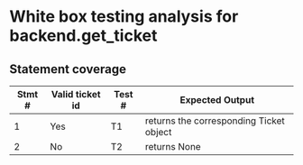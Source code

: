 # White box testing analysis for backend.get_ticket

## Statement coverage

| Stmt # | Valid ticket id | Test # | Expected Output
| - | - | - | - |
| 1 | Yes | T1 | returns the corresponding Ticket object |
| 2 | No | T2 | returns None |


